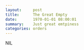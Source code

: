 ```yaml
---
layout:     post
title:      The Great Empty
date:       1970-01-01 08:00:01
summary:    Just great emtpiness
categories: orders
---
```


NIL
